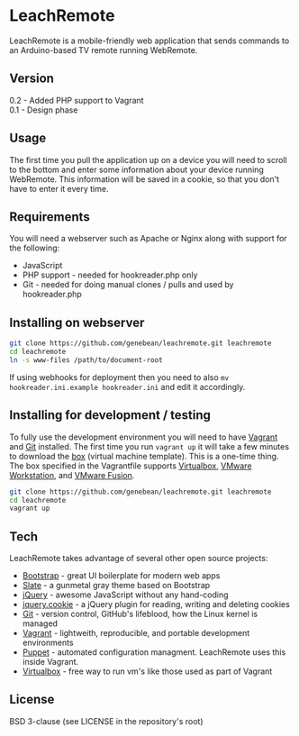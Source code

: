# LeachRemote

LeachRemote is a mobile-friendly web application that sends commands to an
Arduino-based TV remote running WebRemote.

## Version

0.2 - Added PHP support to Vagrant  
0.1 - Design phase  

## Usage

The first time you pull the application up on a device you will need to scroll
to the bottom and enter some information about your device running WebRemote.
This information will be saved in a cookie, so that you don't have to enter it
every time.

## Requirements

You will need a webserver such as Apache or Nginx along with support for the following:  
* JavaScript
* PHP support - needed for hookreader.php only  
* Git - needed for doing manual clones / pulls and used by hookreader.php  

## Installing on webserver

```sh
git clone https://github.com/genebean/leachremote.git leachremote
cd leachremote
ln -s www-files /path/to/document-root
```

If using webhooks for deployment then you need to also 
`mv hookreader.ini.example hookreader.ini` and edit it accordingly.

## Installing for development / testing

To fully use the development environment you will need to have [Vagrant] and [Git]
installed. The first time you run `vagrant up` it will take a few minutes to download
the [box] (virtual machine template). This is a one-time thing. The box specified in 
the Vagrantfile supports [Virtualbox], [VMware Workstation], and [VMware Fusion].

```sh
git clone https://github.com/genebean/leachremote.git leachremote  
cd leachremote  
vagrant up  
```

## Tech

LeachRemote takes advantage of several other open source projects:

* [Bootstrap] - great UI boilerplate for modern web apps
* [Slate] - a gunmetal gray theme based on Bootstrap
* [jQuery] - awesome JavaScript without any hand-coding
* [jquery.cookie] - a jQuery plugin for reading, writing and deleting cookies
* [Git] - version control, GitHub's lifeblood, how the Linux kernel is managed
* [Vagrant] - lightweith, reproducible, and portable development environments
* [Puppet] - automated configuration managment. LeachRemote uses this inside Vagrant.
* [Virtualbox] - free way to run vm's like those used as part of Vagrant

License
----

BSD 3-clause (see LICENSE in the repository's root)

[Bootstrap]:http://twitter.github.com/bootstrap/
[Slate]:http://bootswatch.com/slate/
[jQuery]:http://jquery.com
[jquery.cookie]:https://github.com/carhartl/jquery-cookie
[Git]:http://git-scm.com/
[Vagrant]:http://www.vagrantup.com/
[Puppet]:http://docs.puppetlabs.com/guides/install_puppet/pre_install.html
[Virtualbox]:https://www.virtualbox.org/wiki/Downloads
[VMware Workstation]:http://www.vmware.com/products/workstation/
[VMware Fusion]:http://www.vmware.com/products/fusion/
[box]:https://vagrantcloud.com/genebean/centos6-64bit

